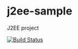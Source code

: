 # j2ee-sample
J2EE project

[![Build Status](http://ec2-18-204-230-242.compute-1.amazonaws.com:8080/job/j2ee-sample/badge/icon)](http://ec2-18-204-230-242.compute-1.amazonaws.com:8080/job/j2ee-sample/)
